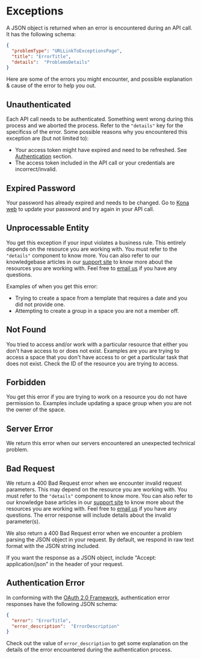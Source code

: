 Exceptions
=====

A JSON object is returned when an error is encountered during an API call. It has the following schema:

```json
{
  "problemType": "URLLinkToExceptionsPage",
  "title": "ErrorTitle",
  "details":  "ProblemsDetails"
}
```
Here are some of the errors you might encounter, and possible explanation & cause of the error to help you out.

Unauthenticated <a name='unauthenticated'><a>
------------

Each API call needs to be authenticated. Something went wrong during this process and we aborted the process. Refer to the ```"details"``` key for the specificss of the error. Some possible reasons why you encountered this exception are (but not limited to):

  - Your access token might have expired and need to be refreshed. See [Authentication](authentication.md) section.
  - The access token included in the API call or your credentials are incorrect/invalid.

Expired Password <a name='expired'><a>
------------

Your password has already expired and needs to be changed. Go to [Kona web](https://www.kona.com/users/sign_in) to update your password and try again in your API call.

Unprocessable Entity <a name='unprocessable_entity'><a>
------------

You get this exception if your input violates a business rule. This entirely depends on the resource you are working with. You must refer to the ```"details"``` component to know more. You can also refer to our knowledgebase articles in our [support site](http://support.kona.com) to know more about the resources you are working with. Feel free to [email us](mailto:support@kona.com) if you have any questions.

Examples of when you get this error:

   - Trying to create a space from a template that requires a date and you did not provide one.
   - Attempting to create a group in a space you are not a member off.

Not Found <a name='not_found'><a>
------------

You tried to access and/or work with a particular resource that either you don't have access to or does not exist. Examples are you are trying to access a space that you don't have access to or get a particular task that does not exist. Check the ID of the resource you are trying to access.

Forbidden <a name='render_forbidden'><a>
------------

You get this error if you are trying to work on a resource you do not have permission to. Examples include updating a space group when you are not the owner of the space.

Server Error <a name='server_error'><a>
------------

We return this error when our servers encountered an unexpected technical problem.

Bad Request <a name='bad_request'><a>
--------------

We return a 400 Bad Request error when we encounter invalid request parameters. This may depend on the resource you are working with. You must refer to the ```"details"``` component to know more. You can also refer to our knowledge base articles in our [support site](http://support.kona.com) to know more about the resources you are working with. Feel free to [email us](mailto:support@kona.com) if you have any questions. The error response will include details about the invalid parameter(s).

We also return a 400 Bad Request error when we encounter a problem parsing the JSON object in your request. By default, we respond in raw text format with the JSON string included.

If you want the response as a JSON object, include "Accept: application/json" in the header of your request.

Authentication Error
--------------

In conforming with the [OAuth 2.0 Framework](https://tools.ietf.org/html/rfc6749), authentication error responses have the following JSON schema:

```json
{
  "error": "ErrorTitle",
  "error_description":  "ErrorDescription"
}
```
Check out the value of `error_description` to get some explanation on the details of the error encountered during the authentication process.
